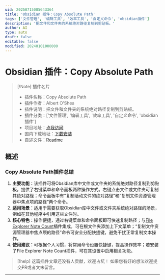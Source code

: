 ```yaml
---
uid: 20250715005643364
title: 'Obsidian 插件：Copy Absolute Path'
tags: ['文件管理', '编辑工具', '效率工具', '自定义命令', 'obsidian插件']
description: '把文件和文件夹的系统绝对路径复制到剪贴板。'
author: AI
type: auto
draft: false
editable: false
modified: 20240101000000
---
```


# Obsidian 插件：Copy Absolute Path

> [!Note] 插件名片
> - 插件名称：Copy Absolute Path
> - 插件作者：Albert O'Shea
> - 插件说明：把文件和文件夹的系统绝对路径复制到剪贴板。
> - 插件分类：['文件管理', '编辑工具', '效率工具', '自定义命令', 'obsidian插件']
> - 项目地址：[点我访问](https://github.com/Alb-O/obsidian-copy-absolute-path)
> - 国内下载地址：[下载安装](https://pkmer.cn/products/plugin/pluginMarket/?copy-absolute-path)
> - 自述文件：[Readme](https://ghproxy.net/https://raw.githubusercontent.com/Alb-O/obsidian-copy-absolute-path/master/README.md)



## 概述

### Copy Absolute Path插件总结
1. **主要功能**：该插件可将Obsidian库中文件或文件夹的系统绝对路径复制到剪贴板。提供了右键菜单和命令面板两种操作方式。右键点击文件或文件夹可复制其绝对路径；命令面板中有“复制活动文件的绝对路径”和“复制文件资源管理器中焦点项的路径”两个命令。
2. **适用场景**：适用于需要获取Obsidian库中文件或文件夹系统绝对路径的场景，例如在其他程序中引用这些文件时。
3. **核心特色**：操作便捷，通过右键菜单和命令面板即可快速复制路径；与[File Explorer Note Count](https://github.com/ozntel/file-explorer-note-count)插件集成，可在根文件夹添加上下文菜单；“复制文件资源管理器中焦点项的路径”命令可安全分配快捷键，避免干扰正常复制文本操作。
4. **使用建议**：可根据个人习惯，将常用命令设置快捷键，提高操作效率；若安装了File Explorer Note Count插件，可在其设置中启用相关功能。


> [!help] 
> 这篇插件文章还没有人贡献，欢迎占坑！
> 如果您有好的想法欢迎提交PR或者文末留言。
> 

---


